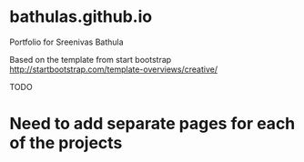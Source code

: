# bathulas.github.io
Portfolio for Sreenivas Bathula

Based on the template from start bootstrap
http://startbootstrap.com/template-overviews/creative/

TODO
# Need to add separate pages for each of the projects
